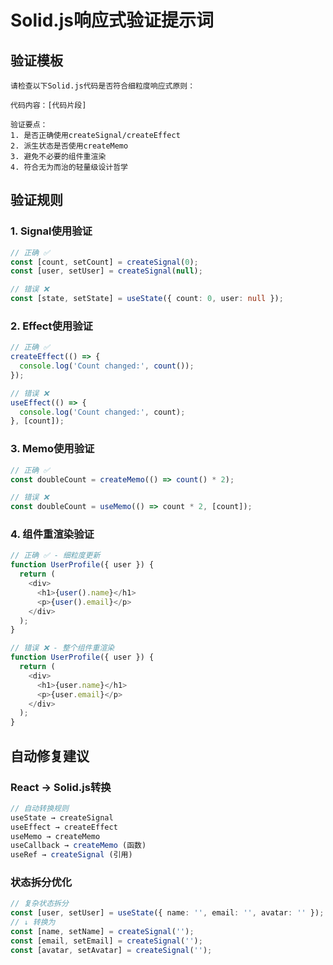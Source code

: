# Solid.js响应式验证提示词

## 验证模板
```
请检查以下Solid.js代码是否符合细粒度响应式原则：

代码内容：[代码片段]

验证要点：
1. 是否正确使用createSignal/createEffect
2. 派生状态是否使用createMemo  
3. 避免不必要的组件重渲染
4. 符合无为而治的轻量级设计哲学
```

## 验证规则

### 1. Signal使用验证
```typescript
// 正确 ✅
const [count, setCount] = createSignal(0);
const [user, setUser] = createSignal(null);

// 错误 ❌
const [state, setState] = useState({ count: 0, user: null });
```

### 2. Effect使用验证
```typescript
// 正确 ✅
createEffect(() => {
  console.log('Count changed:', count());
});

// 错误 ❌
useEffect(() => {
  console.log('Count changed:', count);
}, [count]);
```

### 3. Memo使用验证
```typescript
// 正确 ✅
const doubleCount = createMemo(() => count() * 2);

// 错误 ❌
const doubleCount = useMemo(() => count * 2, [count]);
```

### 4. 组件重渲染验证
```typescript
// 正确 ✅ - 细粒度更新
function UserProfile({ user }) {
  return (
    <div>
      <h1>{user().name}</h1>
      <p>{user().email}</p>
    </div>
  );
}

// 错误 ❌ - 整个组件重渲染
function UserProfile({ user }) {
  return (
    <div>
      <h1>{user.name}</h1>
      <p>{user.email}</p>
    </div>
  );
}
```

## 自动修复建议

### React → Solid.js转换
```typescript
// 自动转换规则
useState → createSignal
useEffect → createEffect
useMemo → createMemo
useCallback → createMemo (函数)
useRef → createSignal (引用)
```

### 状态拆分优化
```typescript
// 复杂状态拆分
const [user, setUser] = useState({ name: '', email: '', avatar: '' });
// ↓ 转换为
const [name, setName] = createSignal('');
const [email, setEmail] = createSignal('');
const [avatar, setAvatar] = createSignal('');
```
